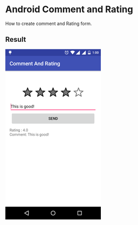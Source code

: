 Android Comment and Rating
==============================

How to create comment and Rating form. 


Result
-----------
<img src="appscreenshot.png" height="534" width="300"/>

